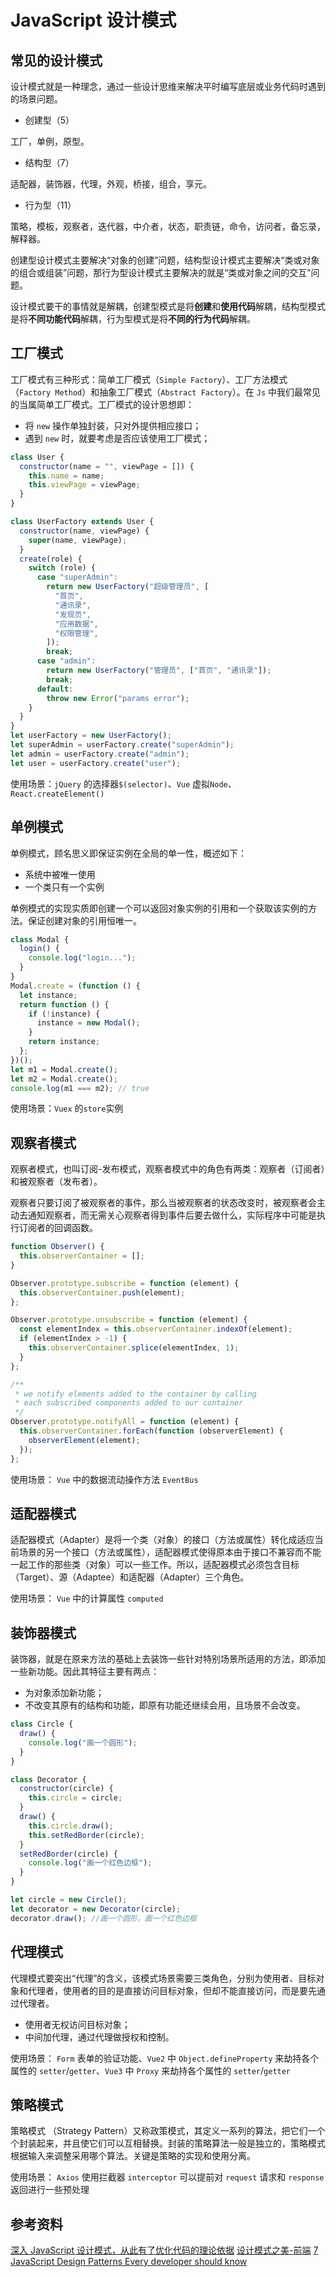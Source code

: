# JavaScript 设计模式

## 常见的设计模式

设计模式就是一种理念，通过一些设计思维来解决平时编写底层或业务代码时遇到的场景问题。

- 创建型（5）

工厂，单例，原型。

- 结构型（7）

适配器，装饰器，代理，外观，桥接，组合，享元。

- 行为型（11）

策略，模板，观察者，迭代器，中介者，状态，职责链，命令，访问者，备忘录，解释器。

创建型设计模式主要解决“对象的创建”问题，结构型设计模式主要解决“类或对象的组合或组装”问题，那行为型设计模式主要解决的就是“类或对象之间的交互”问题。

设计模式要干的事情就是解耦，创建型模式是将**创建**和**使用代码**解耦，结构型模式是将**不同功能代码**解耦，行为型模式是将**不同的行为代码**解耦。

## 工厂模式

工厂模式有三种形式：简单工厂模式（`Simple Factory`）、工厂方法模式（`Factory Method`）和抽象工厂模式（`Abstract Factory`）。在 `Js` 中我们最常见的当属简单工厂模式。工厂模式的设计思想即：

- 将 `new` 操作单独封装，只对外提供相应接口；
- 遇到 `new` 时，就要考虑是否应该使用工厂模式；

```js
class User {
  constructor(name = "", viewPage = []) {
    this.name = name;
    this.viewPage = viewPage;
  }
}

class UserFactory extends User {
  constructor(name, viewPage) {
    super(name, viewPage);
  }
  create(role) {
    switch (role) {
      case "superAdmin":
        return new UserFactory("超级管理员", [
          "首页",
          "通讯录",
          "发现页",
          "应用数据",
          "权限管理",
        ]);
        break;
      case "admin":
        return new UserFactory("管理员", ["首页", "通讯录"]);
        break;
      default:
        throw new Error("params error");
    }
  }
}
let userFactory = new UserFactory();
let superAdmin = userFactory.create("superAdmin");
let admin = userFactory.create("admin");
let user = userFactory.create("user");
```

使用场景：`jQuery` 的选择器`$(selector)`、`Vue` 虚拟`Node`、`React.createElement()`

## 单例模式

单例模式，顾名思义即保证实例在全局的单一性，概述如下：

- 系统中被唯一使用
- 一个类只有一个实例

单例模式的实现实质即创建一个可以返回对象实例的引用和一个获取该实例的方法。保证创建对象的引用恒唯一。

```js
class Modal {
  login() {
    console.log("login...");
  }
}
Modal.create = (function () {
  let instance;
  return function () {
    if (!instance) {
      instance = new Modal();
    }
    return instance;
  };
})();
let m1 = Modal.create();
let m2 = Modal.create();
console.log(m1 === m2); // true
```

使用场景：`Vuex` 的`store`实例

## 观察者模式

观察者模式，也叫订阅-发布模式，观察者模式中的角色有两类：观察者（订阅者）和被观察者（发布者）。

观察者只要订阅了被观察者的事件，那么当被观察者的状态改变时，被观察者会主动去通知观察者，而无需关心观察者得到事件后要去做什么，实际程序中可能是执行订阅者的回调函数。

```js
function Observer() {
  this.observerContainer = [];
}

Observer.prototype.subscribe = function (element) {
  this.observerContainer.push(element);
};

Observer.prototype.unsubscribe = function (element) {
  const elementIndex = this.observerContainer.indexOf(element);
  if (elementIndex > -1) {
    this.observerContainer.splice(elementIndex, 1);
  }
};

/**
 * we notify elements added to the container by calling
 * each subscribed components added to our container
 */
Observer.prototype.notifyAll = function (element) {
  this.observerContainer.forEach(function (observerElement) {
    observerElement(element);
  });
};
```

使用场景： `Vue` 中的数据流动操作方法 `EventBus`

## 适配器模式

适配器模式（Adapter）是将一个类（对象）的接口（方法或属性）转化成适应当前场景的另一个接口（方法或属性），适配器模式使得原本由于接口不兼容而不能一起工作的那些类（对象）可以一些工作。所以，适配器模式必须包含目标（Target）、源（Adaptee）和适配器（Adapter）三个角色。

使用场景： `Vue` 中的计算属性 `computed`

## 装饰器模式

装饰器，就是在原来方法的基础上去装饰一些针对特别场景所适用的方法，即添加一些新功能。因此其特征主要有两点：

- 为对象添加新功能；
- 不改变其原有的结构和功能，即原有功能还继续会用，且场景不会改变。

```js
class Circle {
  draw() {
    console.log("画一个圆形");
  }
}

class Decorator {
  constructor(circle) {
    this.circle = circle;
  }
  draw() {
    this.circle.draw();
    this.setRedBorder(circle);
  }
  setRedBorder(circle) {
    console.log("画一个红色边框");
  }
}

let circle = new Circle();
let decorator = new Decorator(circle);
decorator.draw(); //画一个圆形，画一个红色边框
```

## 代理模式

代理模式要突出“代理”的含义，该模式场景需要三类角色，分别为使用者、目标对象和代理者，使用者的目的是直接访问目标对象，但却不能直接访问，而是要先通过代理者。

- 使用者无权访问目标对象；
- 中间加代理，通过代理做授权和控制。

使用场景： `Form` 表单的验证功能、`Vue2` 中 `Object.defineProperty` 来劫持各个属性的 `setter`/`getter`、`Vue3` 中 `Proxy` 来劫持各个属性的 `setter`/`getter`

## 策略模式

策略模式 （Strategy Pattern）又称政策模式，其定义一系列的算法，把它们一个个封装起来，并且使它们可以互相替换。封装的策略算法一般是独立的，策略模式根据输入来调整采用哪个算法。关键是策略的实现和使用分离。

使用场景： `Axios` 使用拦截器 `interceptor` 可以提前对 `request` 请求和 `response` 返回进行一些预处理
  
## 参考资料
[深入 JavaScript 设计模式，从此有了优化代码的理论依据](https://juejin.cn/post/6844903918330347533)
[设计模式之美-前端](https://zhuanlan.zhihu.com/p/111553641)
[7 JavaScript Design Patterns Every developer should know](https://codesource.io/javascript-design-patterns/)
